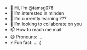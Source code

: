 - 👋 Hi, I’m @tamsg078
- 👀 I’m interested in minden
- 🌱 I’m currently learning ???
- 💞️ I’m looking to collaborate on you
- 📫 How to reach me mail
- 😄 Pronouns: ...
- ⚡ Fun fact: ... :)

<!---
tamsg078/tamsg078 is a ✨ special ✨ repository because its `README.md` (this file) appears on your GitHub profile.
You can click the Preview link to take a look at your changes.
--->
